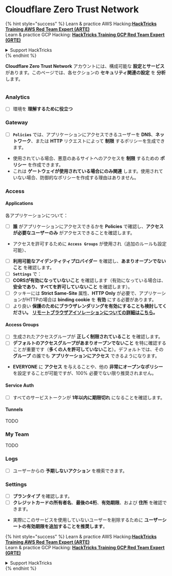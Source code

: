 # Cloudflare Zero Trust Network

{% hint style="success" %}
Learn & practice AWS Hacking:<img src="../../.gitbook/assets/image (1).png" alt="" data-size="line">[**HackTricks Training AWS Red Team Expert (ARTE)**](https://training.hacktricks.xyz/courses/arte)<img src="../../.gitbook/assets/image (1).png" alt="" data-size="line">\
Learn & practice GCP Hacking: <img src="../../.gitbook/assets/image (2).png" alt="" data-size="line">[**HackTricks Training GCP Red Team Expert (GRTE)**<img src="../../.gitbook/assets/image (2).png" alt="" data-size="line">](https://training.hacktricks.xyz/courses/grte)

<details>

<summary>Support HackTricks</summary>

* Check the [**subscription plans**](https://github.com/sponsors/carlospolop)!
* **Join the** 💬 [**Discord group**](https://discord.gg/hRep4RUj7f) or the [**telegram group**](https://t.me/peass) or **follow** us on **Twitter** 🐦 [**@hacktricks\_live**](https://twitter.com/hacktricks\_live)**.**
* **Share hacking tricks by submitting PRs to the** [**HackTricks**](https://github.com/carlospolop/hacktricks) and [**HackTricks Cloud**](https://github.com/carlospolop/hacktricks-cloud) github repos.

</details>
{% endhint %}

**Cloudflare Zero Trust Network** アカウントには、構成可能な **設定とサービス** があります。このページでは、各セクションの **セキュリティ関連の設定** を **分析** します。

<figure><img src="../../.gitbook/assets/image (206).png" alt=""><figcaption></figcaption></figure>

### Analytics

* [ ] 環境を **理解するために役立つ**

### **Gateway**

* [ ] **`Policies`** では、アプリケーションにアクセスできるユーザーを **DNS**、**ネットワーク**、または **HTTP** リクエストによって **制限** するポリシーを生成できます。
* 使用されている場合、悪意のあるサイトへのアクセスを **制限** するための **ポリシー** を作成できます。
* これは **ゲートウェイが使用されている場合にのみ関連** します。使用されていない場合、防御的なポリシーを作成する理由はありません。

### Access

#### Applications

各アプリケーションについて：

* [ ] **誰** がアプリケーションにアクセスできるかを **Policies** で確認し、**アクセスが必要なユーザーのみ** がアクセスできることを確認します。
* アクセスを許可するために **`Access Groups`** が使用され（追加のルールも設定可能）、 
* [ ] **利用可能なアイデンティティプロバイダー** を確認し、**あまりオープンでないこと** を確認します。
* [ ] **`Settings`** で：
* [ ] **CORSが有効になっていないこと** を確認します（有効になっている場合は、**安全であり、すべてを許可していないこと** を確認します）。
* [ ] クッキーには **Strict Same-Site** 属性、**HTTP Only** が必要で、アプリケーションがHTTPの場合は **binding cookie** を **有効** にする必要があります。
* [ ] より良い **保護のためにブラウザレンダリングを有効にすることも検討してください。** [**リモートブラウザアイソレーションについての詳細はこちら**](https://blog.cloudflare.com/cloudflare-and-remote-browser-isolation/)**。**

#### **Access Groups**

* [ ] 生成されたアクセスグループが **正しく制限されていること** を確認します。
* [ ] **デフォルトのアクセスグループがあまりオープンでないこと** を特に確認することが重要です（**多くの人を許可していないこと**）。デフォルトでは、その **グループ** の誰でも **アプリケーションにアクセス** できるようになります。
* **EVERYONE** に **アクセス** を与えることや、他の **非常にオープンなポリシー** を設定することが可能ですが、100% 必要でない限り推奨されません。

#### Service Auth

* [ ] すべてのサービストークンが **1年以内に期限切れ** になることを確認します。

#### Tunnels

TODO

### My Team

TODO

### Logs

* [ ] ユーザーからの **予期しないアクション** を検索できます。

### Settings

* [ ] **プランタイプ** を確認します。
* [ ] **クレジットカードの所有者名**、**最後の4桁**、**有効期限**、および **住所** を確認できます。
* 実際にこのサービスを使用していないユーザーを削除するために **ユーザーシートの有効期限を追加することを推奨します**。

{% hint style="success" %}
Learn & practice AWS Hacking:<img src="../../.gitbook/assets/image (1).png" alt="" data-size="line">[**HackTricks Training AWS Red Team Expert (ARTE)**](https://training.hacktricks.xyz/courses/arte)<img src="../../.gitbook/assets/image (1).png" alt="" data-size="line">\
Learn & practice GCP Hacking: <img src="../../.gitbook/assets/image (2).png" alt="" data-size="line">[**HackTricks Training GCP Red Team Expert (GRTE)**<img src="../../.gitbook/assets/image (2).png" alt="" data-size="line">](https://training.hacktricks.xyz/courses/grte)

<details>

<summary>Support HackTricks</summary>

* Check the [**subscription plans**](https://github.com/sponsors/carlospolop)!
* **Join the** 💬 [**Discord group**](https://discord.gg/hRep4RUj7f) or the [**telegram group**](https://t.me/peass) or **follow** us on **Twitter** 🐦 [**@hacktricks\_live**](https://twitter.com/hacktricks\_live)**.**
* **Share hacking tricks by submitting PRs to the** [**HackTricks**](https://github.com/carlospolop/hacktricks) and [**HackTricks Cloud**](https://github.com/carlospolop/hacktricks-cloud) github repos.

</details>
{% endhint %}
